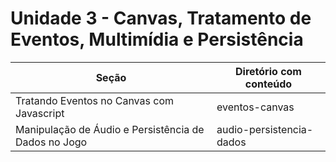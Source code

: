 # Unidade 3 - Canvas, Tratamento de Eventos, Multimídia e Persistência

| Seção | Diretório com conteúdo |
| - | - |
| Tratando Eventos no Canvas com Javascript | eventos-canvas |
| Manipulação de Áudio e Persistência de Dados no Jogo | audio-persistencia-dados |
